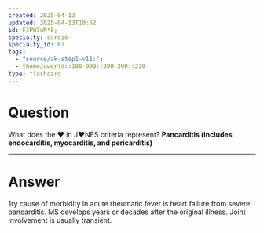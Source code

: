 ```yaml
---
created: 2025-04-13
updated: 2025-04-13T10:52
id: F3PW3uN*8;
specialty: cardio
specialty_id: 67
tags:
  - "source/ak-step1-v11:": 
  - theme/uworld::100-999::200-299::239
type: flashcard
---
```


# Question
What does the ♥ in J♥NES criteria represent?    **Pancarditis (includes endocarditis, myocarditis, and pericarditis)**

---

# Answer
1ry cause of morbidity in acute rheumatic fever is heart failure from severe pancarditis. MS develops years or decades after the original illness. Joint involvement is usually transient.